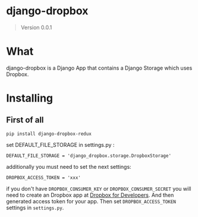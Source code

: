 # django-dropbox
> Version 0.0.1

# What

django-dropbox is a Django App that contains a Django Storage which uses Dropbox.

# Installing

## First of all

    pip install django-dropbox-redux

set DEFAULT_FILE_STORAGE in settings.py :

    DEFAULT_FILE_STORAGE = 'django_dropbox.storage.DropboxStorage'

additionally you must need to set the next settings:

    DROPBOX_ACCESS_TOKEN = 'xxx'

if you don't have `DROPBOX_CONSUMER_KEY` or `DROPBOX_CONSUMER_SECRET` you will need to create an Dropbox app at [Dropbox for Developers](https://www.dropbox.com/developers). And then generated access token for your app. Then set `DROPBOX_ACCESS_TOKEN` settings in `settings.py`.